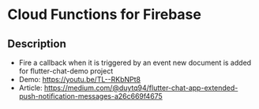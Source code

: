 # Cloud Functions for Firebase

## Description
* Fire a callback when it is triggered by an event new document is added for flutter-chat-demo project
* Demo: https://youtu.be/TL--RKbNPt8
* Article: https://medium.com/@duytq94/flutter-chat-app-extended-push-notification-messages-a26c669f4675